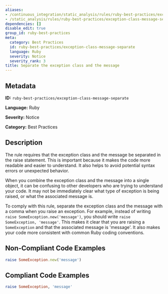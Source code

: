 ```yaml
---
aliases:
- /continuous_integration/static_analysis/rules/ruby-best-practices/exception-class-message-separate
- /static_analysis/rules/ruby-best-practices/exception-class-message-separate
dependencies: []
disable_edit: true
group_id: ruby-best-practices
meta:
  category: Best Practices
  id: ruby-best-practices/exception-class-message-separate
  language: Ruby
  severity: Notice
  severity_rank: 3
title: Separate the exception class and the message
---
```

<!--  SOURCED FROM https://github.com/DataDog/datadog-static-analyzer-rule-docs -->


## Metadata
**ID:** `ruby-best-practices/exception-class-message-separate`

**Language:** Ruby

**Severity:** Notice

**Category:** Best Practices

## Description
The rule requires that the exception class and the message be separated in the raise statement. This is important because it makes the code more readable and easier to understand. It also helps to avoid potential syntax errors or unexpected behavior. 

When you combine the exception class and the message into a single object, it can be confusing to other developers who are trying to understand your code. It may not be immediately clear what type of exception is being raised, or what the associated message is. 

To comply with this rule, separate the exception class and the message with a comma when you raise an exception. For example, instead of writing `raise SomeException.new('message')`, you should write `raise SomeException, 'message'`. This makes it clear that you are raising a `SomeException` and that the associated message is 'message'. It also makes your code more consistent with common Ruby coding conventions.

## Non-Compliant Code Examples
```ruby
raise SomeException.new('message')
```

## Compliant Code Examples
```ruby
raise SomeException, 'message'

```

